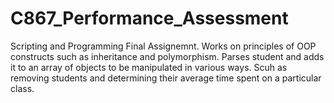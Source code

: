 # C867_Performance_Assessment

Scripting and Programming Final Assignemnt. Works on principles of OOP constructs such as inheritance and polymorphism. Parses student
and adds it to an array of objects to be manipulated in various ways. Scuh as removing students and determining their average time
spent on a particular class. 
